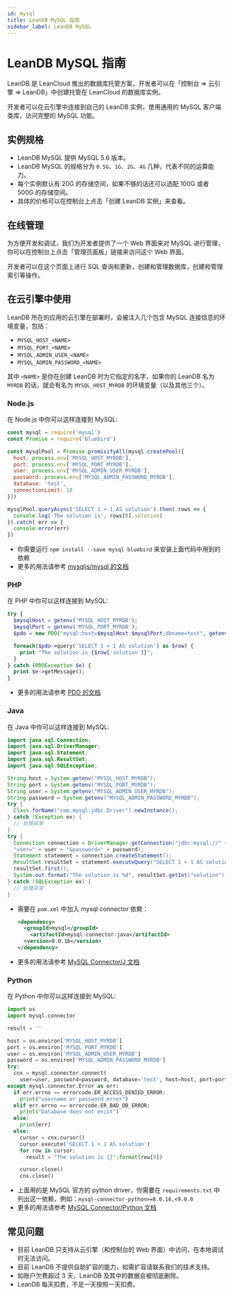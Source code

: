 ```yaml
---
id: mysql
title: LeanDB MySQL 指南
sidebar_label: LeanDB MySQL
---
```



# LeanDB MySQL 指南

LeanDB 是 LeanCloud 推出的数据库托管方案，开发者可以在「控制台 => 云引擎 => LeanDB」中创建托管在 LeanCloud 的数据库实例。

开发者可以在云引擎中连接到自己的 LeanDB 实例，使用通用的 MySQL 客户端类库，访问完整的 MySQL 功能。

## 实例规格

- LeanDB MySQL 提供 MySQL 5.6 版本。
- LeanDB MySQL 的规格分为 `0.5G`、`1G`、`2G`、`4G` 几种，代表不同的运算能力。
- 每个实例默认有 20G 的存储空间，如果不够的话还可以选配 100G 或者 500G 的存储空间。
- 具体的价格可以在控制台上点击「创建 LeanDB 实例」来查看。

## 在线管理

为方便开发和调试，我们为开发者提供了一个 Web 界面来对 MySQL 进行管理，你可以在控制台上点击「管理员面板」链接来访问这个 Web 界面。

开发者可以在这个页面上进行 SQL 查询和更新，创建和管理数据库，创建和管理索引等操作。

## 在云引擎中使用

LeanDB 所在的应用的云引擎在部署时，会被注入几个包含 MySQL 连接信息的环境变量，包括：

- `MYSQL_HOST_<NAME>`
- `MYSQL_PORT_<NAME>`
- `MYSQL_ADMIN_USER_<NAME>`
- `MYSQL_ADMIN_PASSWORD_<NAME>`

其中 `<NAME>` 是你在创建 LeanDB 时为它指定的名字，如果你的 LeanDB 名为 `MYRDB` 的话，就会有名为 `MYSQL_HOST_MYRDB` 的环境变量（以及其他三个）。

### Node.js

在 Node.js 中你可以这样连接到 MySQL:

```javascript
const mysql = require('mysql')
const Promise = require('bluebird')

const mysqlPool = Promise.promisifyAll(mysql.createPool({
  host: process.env['MYSQL_HOST_MYRDB'],
  port: process.env['MYSQL_PORT_MYRDB'],
  user: process.env['MYSQL_ADMIN_USER_MYRDB'],
  password: process.env['MYSQL_ADMIN_PASSWORD_MYRDB'],
  database: 'test',
  connectionLimit: 10
}))

mysqlPool.queryAsync('SELECT 1 + 1 AS solution').then( rows => {
  console.log('The solution is', rows[0].solution)
}).catch( err => {
  console.error(err)
})
```

- 你需要运行 `npm install --save mysql bluebird` 来安装上面代码中用到的依赖
- 更多的用法请参考 [mysqljs/mysql 的文档](https://github.com/mysqljs/mysql)

### PHP

在 PHP 中你可以这样连接到 MySQL:

```php
try {
  $mysqlHost = getenv('MYSQL_HOST_MYRDB');
  $mysqlPort = getenv('MYSQL_PORT_MYRDB');
  $pdo = new PDO("mysql:host=$mysqlHost:$mysqlPort;dbname=test", getenv('MYSQL_ADMIN_USER_MYRDB'), getenv('MYSQL_ADMIN_PASSWORD_MYRDB'));

  foreach($pdo->query('SELECT 1 + 1 AS solution') as $row) {
    print "The solution is {$row['solution']}";
  }
} catch (PDOException $e) {
  print $e->getMessage();
}
```

- 更多的用法请参考 [PDO 的文档](https://www.php.net/manual/zh/class.pdo.php)

### Java

在 Java 中你可以这样连接到 MySQL:

```java
import java.sql.Connection;
import java.sql.DriverManager;
import java.sql.Statement;
import java.sql.ResultSet;
import java.sql.SQLException;

String host = System.getenv("MYSQL_HOST_MYRDB");
String port = System.getenv("MYSQL_PORT_MYRDB");
String user = System.getenv("MYSQL_ADMIN_USER_MYRDB");
String password = System.getenv("MYSQL_ADMIN_PASSWORD_MYRDB");
try {
  Class.forName("com.mysql.jdbc.Driver").newInstance();
} catch (Exception ex) {
  // 处理异常
}
try {
  Connection connection = DriverManager.getConnection("jdbc:mysql://" + host + ":" + port + "/test?" +
  "user=" + user + "&password=" + password);
  Statement statement = connection.createStatement();
  ResultSet resultSet = statement.executeQuery("SELECT 1 + 1 AS solution");
  resultSet.first();
  System.out.format("The solution is %d", resultSet.getInt("solution"));
} catch (SQLException ex) {
  // 处理异常
}
```

- 需要在 `pom.xml` 中加入 mysql connector 依赖：

    ```xml
    <dependency>
      <groupId>mysql</groupId>
 	    <artifactId>mysql-connector-java</artifactId>
      <version>8.0.16</version>
    </dependency>
    ```

- 更多的用法请参考 [MySQL Connector/J 文档](https://dev.mysql.com/doc/connector-j/8.0/en/connector-j-usagenotes-connect-drivermanager.html)

### Python

在 Python 中你可以这样连接到 MySQL:

```python
import os
import mysql.connector

result = ''

host = os.environ['MYSQL_HOST_MYRDB']
port = os.environ['MYSQL_PORT_MYRDB']
user = os.environ['MYSQL_ADMIN_USER_MYRDB']
password = os.environ['MYSQL_ADMIN_PASSWORD_MYRDB']
try:
  cnx = mysql.connector.connect(
    user=user, password=password, database='test', host=host, port=port)
except mysql.connector.Error as err:
  if err.errno == errorcode.ER_ACCESS_DENIED_ERROR:
    print("username or password error")
  elif err.errno == errorcode.ER_BAD_DB_ERROR:
    print("Database does not exist")
  else:
    print(err)
  else:
    cursor = cnx.cursor()
    cursor.execute('SELECT 1 + 1 AS solution')
    for row in cursor:
      result = "The solution is {}".format(row[0])

    cursor.close()
    cnx.close()
```

- 上面用的是 MySQL 官方的 python driver，你需要在 `requirements.txt` 中列出这一依赖，例如：`mysql-connector-python>=8.0.16,<9.0.0`
- 更多的用法请参考 [MySQL Connector/Python 文档](https://dev.mysql.com/doc/connector-python/en/)


## 常见问题

- 目前 LeanDB 只支持从云引擎（和控制台的 Web 界面）中访问，在本地调试时无法访问。
- 目前 LeanDB 不提供自助扩容的能力，如需扩容请联系我们的技术支持。
- 如账户欠费超过 3 天，LeanDB 及其中的数据会被彻底删除。
- LeanDB 每天扣费，不足一天按照一天扣费。
